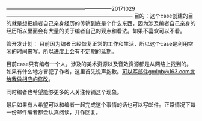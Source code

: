 ————————————————————20171029————————————————————————
目的：这个case创建的目的就是想把编者自己亲身经历的传销到底是个什么东西，因为涉及编者自己亲身的经历所以里面会有大量的关于编者自己的观点和看法。如果不喜欢可以不看。

管开发计划：
目前因为编者已经恢复正常的工作和生活，所以这个case是利用空闲的时间来写。所以进度上会有不定期的延期。

目前case只有编者一个人。涉及的美术资源以及音效资源都是从网络上找到的。如果有什么地方冒犯了作者，这里首先说声抱歉。可以写邮件gmlqb@163.com发给我做相应的修改。

同时编者也希望能够更多的人关注传销这个现象。

最后如果有人希望可以和编者一起完成这个事情的话也可以写邮件。正常情况下每一份邮件编者都会认真阅读，并作回复。
